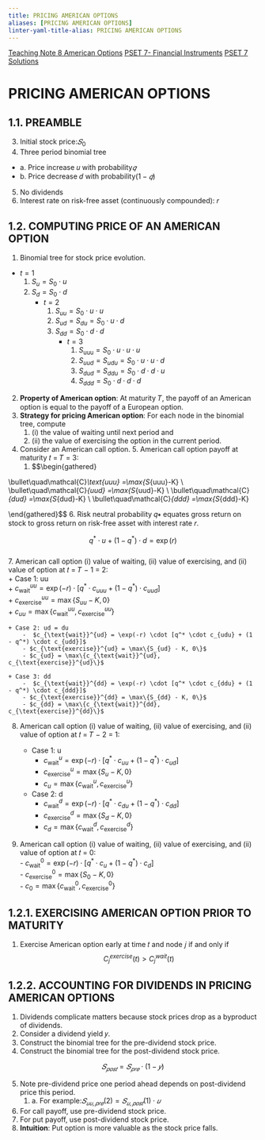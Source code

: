 ```yaml
---
title: PRICING AMERICAN OPTIONS
aliases: [PRICING AMERICAN OPTIONS]
linter-yaml-title-alias: PRICING AMERICAN OPTIONS
---
```

[Teaching Note 8 American Options](Teaching%20Note%208%20American%20Options.md)
[PSET 7- Financial Instruments](PSET%207-%20Financial%20Instruments.md)
[PSET 7 Solutions](PSET%207%20Solutions.md)

# PRICING AMERICAN OPTIONS
## 1.1. PREAMBLE
3. Initial stock price:$𝑆_0$
4. Three period binomial tree
- a. Price increase 𝑢 with probability$𝑞$
- b. Price decrease 𝑑 with probability$(1 − 𝑞)$
5. No dividends
6. Interest rate on risk-free asset (continuously compounded): 𝑟

## 1.2. COMPUTING PRICE OF AN AMERICAN OPTION

1. Binomial tree for stock price evolution.
- $t=1$
	1. $S_u=S_0\cdot u$
	2. $S_d=S_0\cdot d$
		- ${} t=2 {}$
			1. $S_{uu}=S_{0}\cdot u\cdot u$
			2. $S_{ud}=S_{du}=S_0\cdot u\cdot d$
			3. $S_{dd}=S_0\cdot d\cdot d$
				- $t=3$
					1. $S_{\text{uuu}} = S _ { 0 }\cdot u\cdot u\cdot u$
					2. $S_{uud}=S_{udu}=S_{0}\cdot u\cdot u\cdot d$
					3. $S_{dud}=S_{ddu}=S_0\cdot d\cdot d\cdot u$
					4. $S_{ddd} =S_0\cdot d\cdot d\cdot d$
2. **Property of American option**: At maturity 𝑇, the payoff of an American option is equal to the payoff of a European option.
3. **Strategy for pricing American option**: For each node in the binomial tree, compute
	1. (i) the value of waiting until next period and
	2. (ii) the value of exercising the option in the current period.
4. Consider an American call option. 5. American call option payoff at maturity 𝑡 = 𝑇 = 3:
	1. $$\begin{gathered}

\bullet\quad\mathcal{C}_\text{uuu} =\max\{S_{uuu}-K\} \\
\bullet\quad\mathcal{C}_{uud} =\max\{S_{uud}-K\} \\
\bullet\quad\mathcal{C}_{dud} =\max\{S_{dud}-K\} \\
\bullet\quad\mathcal{C}_{ddd} =\max\{S_{ddd}-K\}

\end{gathered}$$
6. Risk neutral probability 𝑞∗ equates gross return on stock to gross return on risk-free asset
with interest rate 𝑟.

$$
q^{*}\cdot u+(1-q^{*})\cdot d=\exp(r)$$  
7. American call option (i) value of waiting, (ii) value of exercising, and (ii) value of option at 𝑡 = 𝑇 − 1 = 2:  
	+ Case 1: uu  
		+ $c_{\text{wait}}^{uu} = \exp(-r) \cdot [q^* \cdot c_{uuu} + (1 - q^*) \cdot c_{uud}]$  
		+ $c_{\text{exercise}}^{uu} = \max\{S_{uu} - K, 0\}$  
		+ ${} c_{uu} = \max\{c_{\text{wait}}^{uu}, c_{\text{exercise}}^{uu}\}$

	+ Case 2: ud = du  
		-  $c_{\text{wait}}^{ud} = \exp(-r) \cdot [q^* \cdot c_{udu} + (1 - q^*) \cdot c_{udd}]$ 
		- $c_{\text{exercise}}^{ud} = \max\{S_{ud} - K, 0\}$ 
		- $c_{ud} = \max\{c_{\text{wait}}^{ud}, c_{\text{exercise}}^{ud}\}$  
	
	+ Case 3: dd  
		-  $c_{\text{wait}}^{dd} = \exp(-r) \cdot [q^* \cdot c_{ddu} + (1 - q^*) \cdot c_{ddd}]$ 
		- $c_{\text{exercise}}^{dd} = \max\{S_{dd} - K, 0\}$
		- $c_{dd} = \max\{c_{\text{wait}}^{dd}, c_{\text{exercise}}^{dd}\}$ 

8. American call option (i) value of waiting, (ii) value of exercising, and (ii) value of option at 𝑡 = 𝑇 − 2 = 1:  
	+ Case 1: u  
		+ $c_{\text{wait}}^{u} = \exp(-r) \cdot [q^* \cdot c_{uu} + (1 - q^*) \cdot c_{ud}]$  
		+ $c_{\text{exercise}}^{u} = \max\{S_{u} - K, 0\}$  
		+ ${} c_{u} = \max\{c_{\text{wait}}^{u}, c_{\text{exercise}}^{u}\}$

	- Case 2: d  
		- $c_{\text{wait}}^{d} = \exp(-r) \cdot [q^* \cdot c_{du} + (1 - q^*) \cdot c_{dd}]$ 
		- $c_{\text{exercise}}^{d} = \max\{S_{d} - K, 0\}$
		- ${} c_{d} = \max\{c_{\text{wait}}^{d}, c_{\text{exercise}}^{d}\}$
	
9. American call option (i) value of waiting, (ii) value of exercising, and (ii) value of option at 𝑡 = 0:  
		- $c_{\text{wait}}^{0} = \exp(-r) \cdot [q^* \cdot c_{u} + (1 - q^*) \cdot c_{d}]$  
		- $c_{\text{exercise}}^{0} = \max\{S_{0} - K, 0\}$  
		- $c_{0} = \max\{c_{\text{wait}}^{0}, c_{\text{exercise}}^{0}\}$
## 1.2.1. EXERCISING AMERICAN OPTION PRIOR TO MATURITY

1. Exercise American option early at time 𝑡 and node 𝑗 if and only if$$C_j^{exercise}(t)>C_j^{wait}(t)$$

## 1.2.2. ACCOUNTING FOR DIVIDENDS IN PRICING AMERICAN OPTIONS

1. Dividends complicate matters because stock prices drop as a byproduct of dividends.
2. Consider a dividend yield 𝑦.
3. Construct the binomial tree for the pre-dividend stock price.
4. Construct the binomial tree for the post-dividend stock price.  

$$𝑆_{𝑝𝑜𝑠𝑡} = 𝑆_{𝑝𝑟𝑒} ⋅ (1 − 𝑦)$$

5. Note pre-dividend price one period ahead depends on post-dividend price this period.
	1. a. For example:$𝑆_{𝑢𝑢,𝑝𝑟𝑒}(2) = 𝑆_{𝑢,𝑝𝑜𝑠𝑡}(1) ⋅ 𝑢$
6. For call payoff, use pre-dividend stock price.
7. For put payoff, use post-dividend stock price.
8. **Intuition**: Put option is more valuable as the stock price falls.